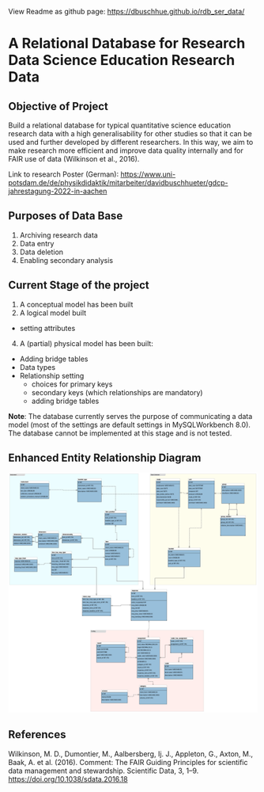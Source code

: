 View Readme as github page: https://dbuschhue.github.io/rdb_ser_data/

# A Relational Database for Research Data Science Education Research Data

## Objective of Project
Build a relational database for typical quantitative science education research data with a high generalisability for other studies so that it can be used and further developed by different researchers. 
In this way, we aim to make research more efficient and improve data quality internally and for FAIR use of data (Wilkinson et al., 2016).

Link to research Poster (German): https://www.uni-potsdam.de/de/physikdidaktik/mitarbeiter/davidbuschhueter/gdcp-jahrestagung-2022-in-aachen


## Purposes of Data Base
1. Archiving research data
2. Data entry
3. Data deletion
4. Enabling secondary analysis

## Current Stage of the project
1. A conceptual model has been built
2. A logical model built
  - setting attributes   
4. A (partial) physical model has been built:
  - Adding bridge tables
  - Data types
  - Relationship setting
      - choices for primary keys
      - secondary keys (which relationships are mandatory)
      - adding bridge tables

**Note**: The database currently serves the purpose of communicating a data model (most of the settings are default settings in MySQLWorkbench 8.0). The database cannot be implemented at this stage and is not tested.

## Enhanced Entity Relationship Diagram
![alt text](EER.png?raw=true)

## References
Wilkinson, M. D., Dumontier, M., Aalbersberg, Ij. J., Appleton, G., Axton, M., Baak, A. et al. (2016). Comment: The FAIR Guiding Principles for scientific data management and stewardship. Scientific Data, 3, 1–9. https://doi.org/10.1038/sdata.2016.18














